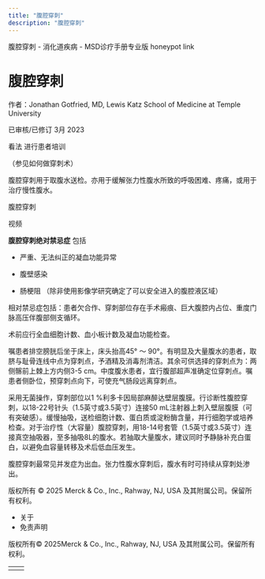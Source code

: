 ```yaml
---
title: "腹腔穿刺"
description: "腹腔穿刺"
---
```


﻿腹腔穿刺 \- 消化道疾病 \- MSD诊疗手册专业版 honeypot link

# 腹腔穿刺

作者：Jonathan Gotfried, MD, Lewis Katz School of Medicine at Temple University

已审核/已修订 3月 2023

看法 进行患者培训

（参见如何做穿刺术）

腹腔穿刺用于取腹水送检。亦用于缓解张力性腹水所致的呼吸困难、疼痛，或用于治疗慢性腹水。

腹腔穿刺



视频

**腹腔穿刺绝对禁忌症** 包括

- 严重、无法纠正的凝血功能异常

- 腹壁感染

- 肠梗阻 （除非使用影像学研究确定了可以安全进入的腹腔液区域）


相对禁忌症包括：患者欠合作、穿刺部位存在手术瘢痕、巨大腹腔内占位、重度门脉高压伴腹部侧支循环。

术前应行全血细胞计数、血小板计数及凝血功能检查。

嘱患者排空膀胱后坐于床上，床头抬高45° ～ 90°。有明显及大量腹水的患者，取脐与耻骨连线中点为穿刺点，予酒精及消毒剂清洁。其余可供选择的穿刺点为：两侧髂前上棘上方内侧3-5 cm。中度腹水患者，宜行腹部超声准确定位穿刺点。嘱患者侧卧位，预穿刺点向下，可使充气肠段远离穿刺点。

采用无菌操作，穿刺部位以1 %利多卡因局部麻醉达壁层腹膜。行诊断性腹腔穿刺，以18-22号针头（1.5英寸或3.5英寸）连接50 mL注射器上刺入壁层腹膜（可有突破感）。缓慢抽吸，送检细胞计数、蛋白质或淀粉酶含量，并行细胞学或培养检查。对于治疗性（大容量）腹腔穿刺，用18-14号套管（1.5英寸或3.5英寸）连接真空抽吸器，至多抽吸8L的腹水。若抽取大量腹水，建议同时予静脉补充白蛋白，以避免血容量转移及术后低血压发生。

腹腔穿刺最常见并发症为出血。张力性腹水穿刺后，腹水有时可持续从穿刺处渗出。



版权所有 © 2025
Merck & Co., Inc., Rahway, NJ, USA 及其附属公司。保留所有权利。

- 关于
- 免责声明

版权所有© 2025Merck & Co., Inc., Rahway, NJ, USA 及其附属公司。保留所有权利。

|     |     |
| --- | --- |
|  |  |